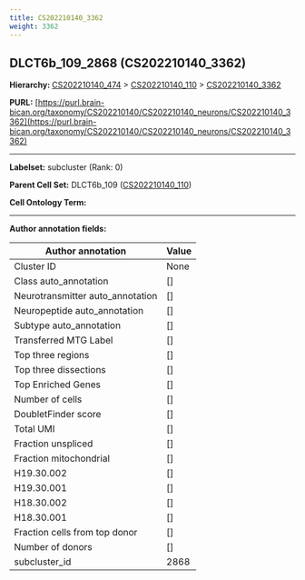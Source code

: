 ```yaml
---
title: CS202210140_3362
weight: 3362
---
```

## DLCT6b_109_2868 (CS202210140_3362)
<b>Hierarchy: </b>
[CS202210140_474](../CS202210140_474) >
[CS202210140_110](../CS202210140_110) >
[CS202210140_3362](../CS202210140_3362)

**PURL:** [https://purl.brain-bican.org/taxonomy/CS202210140/CS202210140_neurons/CS202210140_3362](https://purl.brain-bican.org/taxonomy/CS202210140/CS202210140_neurons/CS202210140_3362)

---


**Labelset:** subcluster (Rank: 0)

**Parent Cell Set:** DLCT6b_109 ([CS202210140_110](../CS202210140_110))



**Cell Ontology Term:** 

[MARKER GENES.]: #


---

[TRANSFERRED ANNOTATIONS.]: #


[AUTHOR ANNOTATION FIELDS.]: #


**Author annotation fields:**

| Author annotation | Value |
|-------------------|-------|
|Cluster ID|None|
|Class auto_annotation|[]|
|Neurotransmitter auto_annotation|[]|
|Neuropeptide auto_annotation|[]|
|Subtype auto_annotation|[]|
|Transferred MTG Label|[]|
|Top three regions|[]|
|Top three dissections|[]|
|Top Enriched Genes|[]|
|Number of cells|[]|
|DoubletFinder score|[]|
|Total UMI|[]|
|Fraction unspliced|[]|
|Fraction mitochondrial|[]|
|H19.30.002|[]|
|H19.30.001|[]|
|H18.30.002|[]|
|H18.30.001|[]|
|Fraction cells from top donor|[]|
|Number of donors|[]|
|subcluster_id|2868|
